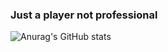 ### Just a player not professional
![Anurag's GitHub stats](https://github-readme-stats.vercel.app/api?username=bccahy&show_icons=true&theme=gruvbox)
